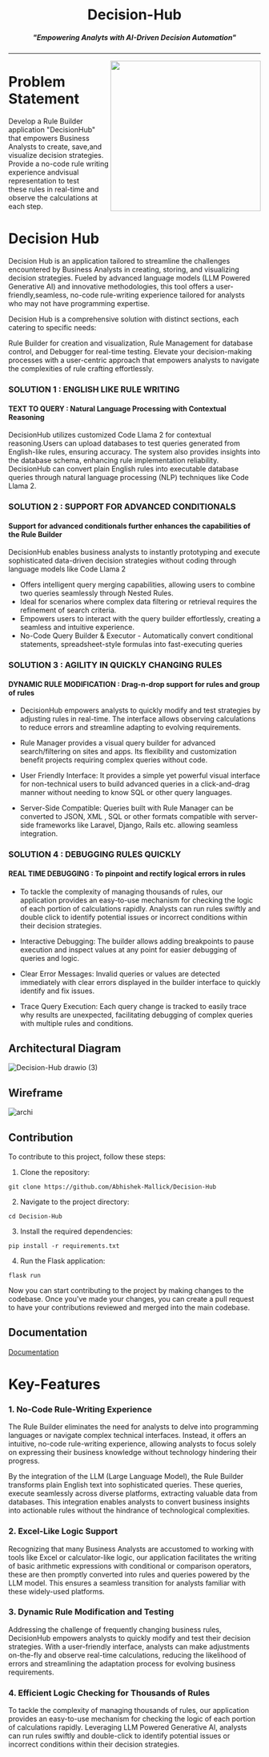 <h1 align="center">Decision-Hub</h1>
<h5 align="center">"Empowering Analyts with AI-Driven Decision Automation"</h5>

<hr>

<img align="right" height="300px" padding="20px" src="https://decisionhub.pythonanywhere.com/static/images/server-animate.svg">

# Problem Statement

Develop a Rule Builder application "DecisionHub" that empowers Business Analysts to create, save,and visualize decision strategies.
Provide a no-code rule writing experience andvisual representation to test <br> these rules in real-time and observe the calculations at each step.

# Decision Hub 

Decision Hub is an application tailored to streamline the challenges encountered by Business Analysts in creating, storing, and visualizing decision strategies. Fueled by advanced language models (LLM Powered Generative AI) and innovative methodologies, this tool offers a user-friendly,seamless, no-code rule-writing experience tailored for analysts who may not have programming expertise.

Decision Hub is a comprehensive solution with distinct sections, each catering to specific needs: 

Rule Builder for creation and visualization, Rule Management for database control, and Debugger for real-time testing. Elevate your decision-making processes with a user-centric approach that empowers analysts to navigate the complexities of rule crafting effortlessly.

### SOLUTION 1 : ENGLISH LIKE RULE WRITING
#### TEXT TO QUERY : Natural Language Processing with Contextual Reasoning
DecisionHub utilizes customized Code Llama 2 for contextual reasoning.Users can upload databases to test queries generated from English-like rules, ensuring accuracy. The system also provides insights into the database schema, enhancing rule implementation reliability.
DecisionHub can convert plain English rules into executable database queries through natural language processing (NLP) techniques like Code Llama 2.


### SOLUTION 2 : SUPPORT FOR ADVANCED CONDITIONALS
#### Support for advanced conditionals further enhances the capabilities of the Rule Builder

DecisionHub enables business analysts to instantly prototyping and execute sophisticated data-driven decision strategies without coding through language models like Code Llama 2

* Offers intelligent query merging capabilities, allowing users to combine two queries seamlessly through Nested Rules.
* Ideal for scenarios where complex data filtering or retrieval requires the refinement of search criteria.
* Empowers users to interact with the query builder effortlessly, creating a seamless and intuitive experience.
* No-Code Query Builder & Executor - Automatically convert conditional statements, spreadsheet-style formulas into fast-executing queries


### SOLUTION 3 : AGILITY IN QUICKLY CHANGING RULES
#### DYNAMIC RULE MODIFICATION : Drag-n-drop support for rules and group of rules

* DecisionHub empowers analysts to quickly modify and test strategies by adjusting rules in real-time. The interface allows observing calculations to reduce errors and streamline adapting to evolving requirements. 

* Rule Manager provides a visual query builder for advanced search/filtering on sites and apps. Its flexibility and customization benefit projects requiring complex queries without code.

* User Friendly Interface: It provides a simple yet powerful visual interface for non-technical users to build advanced queries in a click-and-drag manner without needing to know SQL or other query languages.
* Server-Side Compatible: Queries built with Rule Manager can be converted to JSON, XML , SQL or other formats compatible with server-side frameworks like Laravel, Django, Rails etc. allowing seamless integration.

### SOLUTION 4 : DEBUGGING RULES QUICKLY
#### REAL TIME DEBUGGING  : To pinpoint and rectify logical errors in rules
* To tackle the complexity of managing thousands of rules, our application provides an easy-to-use mechanism for checking the logic of each portion of calculations rapidly.  Analysts can run rules swiftly and double click to identify potential issues or incorrect conditions within their decision  strategies.

* Interactive Debugging: The builder allows adding breakpoints to pause execution and inspect values at any point for easier debugging of queries and logic.
* Clear Error Messages: Invalid queries or values are detected immediately with clear errors displayed in the builder interface to quickly identify and fix issues.
* Trace Query Execution: Each query change is tracked to easily trace why results are unexpected, facilitating debugging of complex queries with multiple rules and conditions.



## Architectural Diagram
![Decision-Hub drawio (3)](https://github.com/Abhishek-Mallick/Decision-Hub/assets/106394426/1d760f38-0111-4c47-889c-3f63a892fba2)


## Wireframe
![archi](https://github.com/Abhishek-Mallick/Decision-Hub/assets/90705452/9ec2a192-a7c4-4305-899f-bc3e82ebaa26)


## Contribution

To contribute to this project, follow these steps:

1. Clone the repository:
```
git clone https://github.com/Abhishek-Mallick/Decision-Hub
```

2. Navigate to the project directory:
```
cd Decision-Hub
```
3. Install the required dependencies:
```
pip install -r requirements.txt
```
4. Run the Flask application:
```
flask run
```
Now you can start contributing to the project by making changes to the codebase. Once you've made your changes, you can create a pull request to have your contributions reviewed and merged into the main codebase.

## Documentation

[Documentation](https://drive.google.com/file/d/1ioUanHQ7KLsXZGFywug9vGmdUa9GhYiE/view?usp=sharing)


# Key-Features

### 1. No-Code Rule-Writing Experience
The Rule Builder eliminates the need for analysts to delve into programming languages or navigate complex technical interfaces. Instead, it offers an intuitive, no-code rule-writing experience, allowing analysts to focus solely on expressing their business knowledge without technology hindering their progress.

By the integration of the LLM (Large Language Model), the Rule Builder transforms plain English text into sophisticated queries. These queries, execute seamlessly across diverse platforms, extracting valuable data from databases. This integration enables analysts to convert business insights into actionable rules without the hindrance of technological complexities.

### 2. Excel-Like Logic Support
Recognizing that many Business Analysts are accustomed to working with tools like Excel or calculator-like logic, our application facilitates the writing of basic arithmetic expressions with conditional or comparison operators, these are then promptly converted into rules and queries powered by the LLM model. This ensures a seamless transition for analysts familiar with these widely-used platforms.

### 3. Dynamic Rule Modification and Testing
Addressing the challenge of frequently changing business rules, DecisionHub empowers analysts to quickly modify and test their decision strategies. With a user-friendly interface, analysts can make adjustments on-the-fly and observe real-time calculations, reducing the likelihood of errors and streamlining the adaptation process for evolving business requirements.

### 4. Efficient Logic Checking for Thousands of Rules
To tackle the complexity of managing thousands of rules, our application provides an easy-to-use mechanism for checking the logic of each portion of calculations rapidly. Leveraging LLM Powered Generative AI, analysts can run rules swiftly and double-click to identify potential issues or incorrect conditions within their decision strategies.
